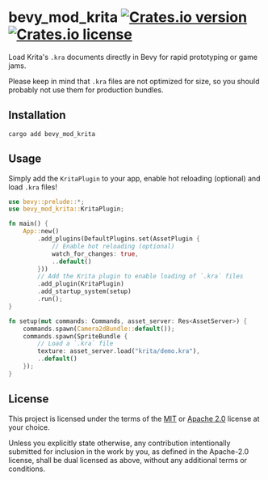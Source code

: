 # bevy_mod_krita [![Crates.io version](https://img.shields.io/crates/v/bevy_mod_krita)](https://crates.io/crates/bevy_mod_krita) [![Crates.io license](https://img.shields.io/crates/l/bevy_mod_krita)](LICENSE-MIT)

Load Krita's `.kra` documents directly in Bevy for rapid prototyping or game jams.

Please keep in mind that `.kra` files are not optimized for size, so you should probably not use them for production bundles.

## Installation

```cli
cargo add bevy_mod_krita
```

## Usage

Simply add the `KritaPlugin` to your app, enable hot reloading (optional) and load `.kra` files!

```rs
use bevy::prelude::*;
use bevy_mod_krita::KritaPlugin;

fn main() {
    App::new()
        .add_plugins(DefaultPlugins.set(AssetPlugin {
            // Enable hot reloading (optional)
            watch_for_changes: true,
            ..default()
        }))
        // Add the Krita plugin to enable loading of `.kra` files
        .add_plugin(KritaPlugin)
        .add_startup_system(setup)
        .run();
}

fn setup(mut commands: Commands, asset_server: Res<AssetServer>) {
    commands.spawn(Camera2dBundle::default());
    commands.spawn(SpriteBundle {
        // Load a `.kra` file
        texture: asset_server.load("krita/demo.kra"),
        ..default()
    });
}
```

## License

This project is licensed under the terms of the [MIT](LICENSE-MIT) or [Apache 2.0](LICENSE-APACHE) license at your choice.

Unless you explicitly state otherwise, any contribution intentionally submitted for inclusion in the work by you, as defined in the Apache-2.0 license, shall be dual licensed as above, without any additional terms or conditions.
